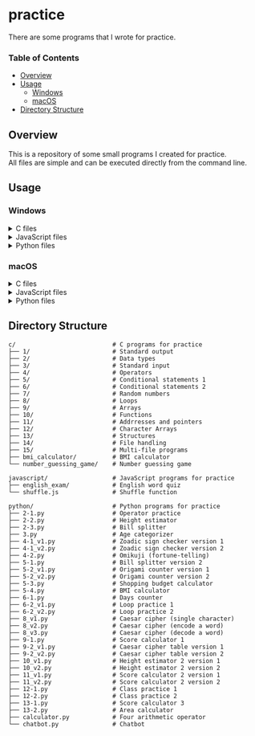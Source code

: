# practice

There are some programs that I wrote for practice.  

### Table of Contents
- [Overview](#overview)  
- [Usage](#usage)  
  - [Windows](#windows)
  - [macOS](#macos)
- [Directory Structure](#directory-structure)  

## Overview

This is a repository of some small programs I created for practice.  
All files are simple and can be executed directly from the command line.  

## Usage

### Windows

<details>
<summary>C files</summary>

1. Check if GCC(such as MinGW) is installed.    
    If not, download it from:  
      [MinGW-w64](https://sourceforge.net/projects/mingw-w64/)  
2. Open the Command Prompt.  
3. Navigate to the directory containing the source code:  

    ```shell
    cd path\to\c_files
    ```

4. Compile the code:  

    ```shell
    gcc file_name.c -o executable_file_name.exe
    ```

5. Run the executable file:  

    ```shell
    ./executable_file_name.exe
    ```

</details>

<details> <summary>JavaScript files</summary>

1. Check if Node.js is installed.  
    If not, download it from:  
      [Node.js official website](https://nodejs.org/ja)  
2. Open the Command Prompt.  
3. Navigate to the directory containing the script:  

    ```shell
    cd path\to\js_files
    ```

4. Run the script:  

    ```shell
    node file_name.js
    ```

</details>

<details> <summary>Python files</summary>

1. Check if Python is installed.  
    If not, download it from:  
      [Python official website](https://www.python.org/downloads/)  
2. Open the Command Prompt  
3. Navigate to the directry containing the script:  

    ```shell
    cd path\to\python_files
    ```

4. Run the script:  

    ```shell
    python ファイル名.py
    ```

</details>

### macOS

<details> <summary>C files</summary>

1. Open the Terminal.  
2. Check if GCC（Xcode command Line Tools） is installed.  
    Run the following command; if it's not installed, you'll be prompted to install it:   
      
      ```shell
      gcc --version
      ```

3. Navigate to the directory containing the source code:  

    ```shell
    cd /path/to/c_files
    ```

4. Compile teh code:  

    ```shell
    gcc file_name.c -o executable_file_name
    ```

5. Run the executable file:  

    ```shell
    ./executable_file_name
    ```

</details>

<details> <summary>JavaScript files</summary>

1. Check if Node.js is installed.  
    If not, download it from:  
      [Node.js official website](https://nodejs.org/ja)  
2. Open the Terminal.  
3. Navigate to the directory containing the script:  

    ```shell
    cd /path/to/js_files
    ```

4. Run the script:  

    ```shell
    node file_name.js
    ```

</details>

<details> <summary>Python files</summary>

1. Check if Python is installed  
    Python3 is usually pre-installed on macOS. if not, download it from:  
      [Python official website](https://www.python.org/downloads/)  
2. Open the Terminal  
3. Navigate to the directory containing the script  

    ```shell
    cd /path/to/python_files
    ```

4. Run the script  

    ```shell
    python3 file_name.py
    ```

</details>

## Directory Structure

```
c/                           # C programs for practice  
├── 1/                       # Standard output  
├── 2/                       # Data types  
├── 3/                       # Standard input  
├── 4/                       # Operators  
├── 5/                       # Conditional statements 1  
├── 6/                       # Conditional statements 2  
├── 7/                       # Random numbers  
├── 8/                       # Loops  
├── 9/                       # Arrays  
├── 10/                      # Functions  
├── 11/                      # Addrresses and pointers  
├── 12/                      # Character Arrays  
├── 13/                      # Structures  
├── 14/                      # File handling  
├── 15/                      # Multi-file programs  
├── bmi_calculator/          # BMI calculator  
└── number_guessing_game/    # Number guessing game  
  
javascript/                  # JavaScript programs for practice  
├── english_exam/            # English word quiz  
└── shuffle.js               # Shuffle function  
  
python/                      # Python programs for practice  
├── 2-1.py                   # Operator practice  
├── 2-2.py                   # Height estimator  
├── 2-3.py                   # Bill splitter  
├── 3.py                     # Age categorizer  
├── 4-1_v1.py                # Zoadic sign checker version 1  
├── 4-1_v2.py                # Zoadic sign checker version 2  
├── 4-2.py                   # Omikuji (fortune-telling)  
├── 5-1.py                   # Bill splitter version 2  
├── 5-2_v1.py                # Origami counter version 1  
├── 5-2_v2.py                # Origami counter version 2  
├── 5-3.py                   # Shopping budget calculator  
├── 5-4.py                   # BMI calculator  
├── 6-1.py                   # Days counter  
├── 6-2_v1.py                # Loop practice 1  
├── 6-2_v2.py                # Loop practice 2  
├── 8_v1.py                  # Caesar cipher (single character)  
├── 8_v2.py                  # Caesar cipher (encode a word)  
├── 8_v3.py                  # Caesar cipher (decode a word)  
├── 9-1.py                   # Score calculator 1  
├── 9-2_v1.py                # Caesar cipher table version 1  
├── 9-2_v2.py                # Caesar cipher table version 2  
├── 10_v1.py                 # Height estimator 2 version 1  
├── 10_v2.py                 # Height estimator 2 version 2  
├── 11_v1.py                 # Score calculator 2 version 1  
├── 11_v2.py                 # Score calculator 2 version 2  
├── 12-1.py                  # Class practice 1  
├── 12-2.py                  # Class practice 2  
├── 13-1.py                  # Score calculator 3  
├── 13-2.py                  # Area calculator  
├── calculator.py            # Four arithmetic operator
└── chatbot.py               # Chatbot
```
